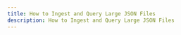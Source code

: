 ```yaml
---
title: How to Ingest and Query Large JSON Files
description: How to Ingest and Query Large JSON Files
---
```

